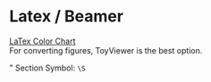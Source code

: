 # Latex / Beamer
[LaTex Color Chart](http://latexcolor.com/)  
For converting figures, ToyViewer is the best option.

" Section Symbol: `\S`
